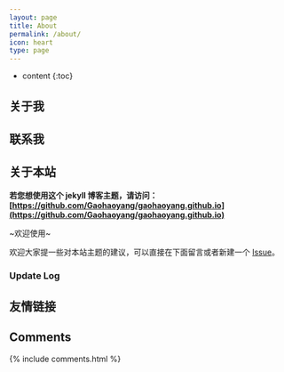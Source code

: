 ```yaml
---
layout: page
title: About
permalink: /about/
icon: heart
type: page
---
```


* content
{:toc}

## 关于我



## 联系我



## 关于本站

**若您想使用这个 jekyll 博客主题，请访问：[https://github.com/Gaohaoyang/gaohaoyang.github.io](https://github.com/Gaohaoyang/gaohaoyang.github.io)**

~欢迎使用~

欢迎大家提一些对本站主题的建议，可以直接在下面留言或者新建一个 [Issue](https://github.com/Gaohaoyang/gaohaoyang.github.io/issues)。

### Update Log



## 友情链接



## Comments

{% include comments.html %}
